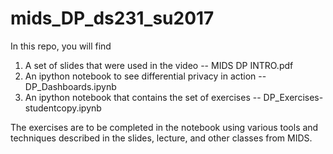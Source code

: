 # mids_DP_ds231_su2017

In this repo, you will find

1. A set of slides that were used in the video
-- MIDS DP INTRO.pdf
2. An ipython notebook to see differential privacy in action
-- DP_Dashboards.ipynb
3. An ipython notebook that contains the set of exercises
-- DP_Exercises-studentcopy.ipynb

The exercises are to be completed in the notebook using various tools and techniques described in the slides, lecture, and other classes from MIDS.

